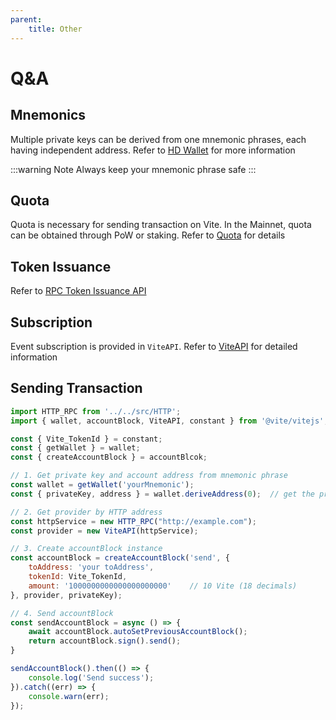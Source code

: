 ```yaml
---
parent:
    title: Other
---
```


# Q&A

## Mnemonics

Multiple private keys can be derived from one mnemonic phrases, each having independent address. Refer to [HD Wallet](/tutorial/wallet/hdwallet.md) for more information

:::warning Note
Always keep your mnemonic phrase safe
:::

## Quota

Quota is necessary for sending transaction on Vite. In the Mainnet, quota can be obtained through PoW or staking. Refer to [Quota](/tutorial/rule/quota) for details

## Token Issuance

Refer to [RPC Token Issuance API](../rpc/contract_v2)

## Subscription

Event subscription is provided in `ViteAPI`. Refer to [ViteAPI](./ViteAPI/start) for detailed information

## Sending Transaction

```javascript
import HTTP_RPC from '../../src/HTTP';
import { wallet, accountBlock, ViteAPI, constant } from '@vite/vitejs';

const { Vite_TokenId } = constant;
const { getWallet } = wallet;
const { createAccountBlock } = accountBlcok;

// 1. Get private key and account address from mnemonic phrase
const wallet = getWallet('yourMnemonic');
const { privateKey, address } = wallet.deriveAddress(0);  // get the private key at index 0.

// 2. Get provider by HTTP address
const httpService = new HTTP_RPC("http://example.com");
const provider = new ViteAPI(httpService);

// 3. Create accountBlock instance
const accountBlock = createAccountBlock('send', {
    toAddress: 'your toAddress', 
    tokenId: Vite_TokenId,
    amount: '1000000000000000000000'    // 10 Vite (18 decimals)
}, provider, privateKey);

// 4. Send accountBlock
const sendAccountBlock = async () => {
    await accountBlock.autoSetPreviousAccountBlock();
    return accountBlock.sign().send();
}

sendAccountBlock().then(() => {
    console.log('Send success');
}).catch((err) => {
    console.warn(err);
});
```
